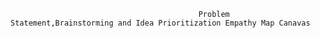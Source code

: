                                               Problem Statement,Brainstorming and Idea Prioritization Empathy Map Canavas
